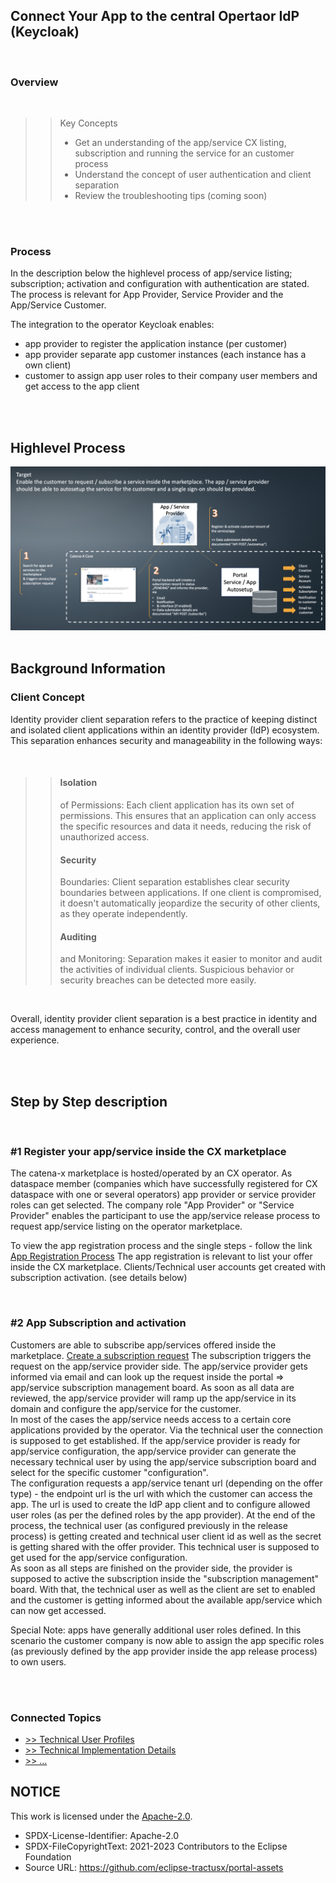 ## Connect Your App to the central Opertaor IdP (Keycloak)

<br>

### Overview

<br>

> > Key Concepts
> >
> > - Get an understanding of the app/service CX listing, subscription and running the service for an customer process
> > - Understand the concept of user authentication and client separation
> > - Review the troubleshooting tips (coming soon)

<br>
<br>

### Process

In the description below the highlevel process of app/service listing; subscription; activation and configuration with authentication are stated.
The process is relevant for App Provider, Service Provider and the App/Service Customer.

The integration to the operator Keycloak enables:

- app provider to register the application instance (per customer)
- app provider separate app customer instances (each instance has a own client)
- customer to assign app user roles to their company user members and get access to the app client

<br>
<br>

## Highlevel Process

<img width="756" alt="image" src="/docs/static/high-level-app-process.png">

<br>
<br>

## Background Information

### Client Concept

Identity provider client separation refers to the practice of keeping distinct and isolated client applications within an identity provider (IdP) ecosystem.
This separation enhances security and manageability in the following ways:

<br>

> > #### Isolation
> >
> > of Permissions: Each client application has its own set of permissions. This ensures that an application can only access the specific resources and data it needs, reducing the risk of unauthorized access.
> >
> > #### Security
> >
> > Boundaries: Client separation establishes clear security boundaries between applications. If one client is compromised, it doesn't automatically jeopardize the security of other clients, as they operate independently.
> >
> > #### Auditing
> >
> > and Monitoring: Separation makes it easier to monitor and audit the activities of individual clients. Suspicious behavior or security breaches can be detected more easily.

<br>

Overall, identity provider client separation is a best practice in identity and access management to enhance security, control, and the overall user experience.

<br>
<br>

## Step by Step description

<br>

### #1 Register your app/service inside the CX marketplace

The catena-x marketplace is hosted/operated by an CX operator. As dataspace member (companies which have successfully registered for CX dataspace with one or several operators) app provider or service provider roles can get selected.
The company role "App Provider" or "Service Provider" enables the participant to use the app/service release process to request app/service listing on the operator marketplace.

To view the app registration process and the single steps - follow the link [App Registration Process](</docs/04.%20App(s)/02.%20App%20Release%20Process/index.md>)
The app registration is relevant to list your offer inside the CX marketplace. Clients/Technical user accounts get created with subscription activation. (see details below)

<br>

### #2 App Subscription and activation

Customers are able to subscribe app/services offered inside the marketplace. [Create a subscription request](</docs/04.%20App(s)/05.%20App%20Subscription/01.%20Subscription%20Request%20(Customer).md>)
The subscription triggers the request on the app/service provider side. The app/service provider gets informed via email and can look up the request inside the portal => app/service subscription management board. As soon as all data are reviewed, the app/service provider will ramp up the app/service in its domain and configure the app/service for the customer.  
In most of the cases the app/service needs access to a certain core applications provided by the operator. Via the technical user the connection is supposed to get established. If the app/service provider is ready for app/service configuration, the app/service provider can generate the necessary technical user by using the app/service subscription board and select for the specific customer "configuration".  
The configuration requests a app/service tenant url (depending on the offer type) - the endpoint url is the url with which the customer can access the app. The url is used to create the IdP app client and to configure allowed user roles (as per the defined roles by the app provider). At the end of the process, the technical user (as configured previously in the release process) is getting created and technical user client id as well as the secret is getting shared with the offer provider.
This technical user is supposed to get used for the app/service configuration.  
As soon as all steps are finished on the provider side, the provider is supposed to active the subscription inside the "subscription management" board. With that, the technical user as well as the client are set to enabled and the customer is getting informed about the available app/service which can now get accessed.

Special Note: apps have generally additional user roles defined. In this scenario the customer company is now able to assign the app specific roles (as previously defined by the app provider inside the app release process) to own users.

<br>
<br>

### Connected Topics

- [>> Technical User Profiles]()
- [>> Technical Implementation Details]()
- [>> ...]()

## NOTICE

This work is licensed under the [Apache-2.0](https://www.apache.org/licenses/LICENSE-2.0).

- SPDX-License-Identifier: Apache-2.0
- SPDX-FileCopyrightText: 2021-2023 Contributors to the Eclipse Foundation
- Source URL: https://github.com/eclipse-tractusx/portal-assets
